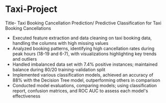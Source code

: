 # Taxi-Project
Title- Taxi Booking Cancellation Prediction/ Predictive Classification for Taxi Booking Cancellations

- Executed feature extraction and data cleaning on taxi booking data, handling the columns with high missing values
- Analyzed booking patterns, identifying high cancellation rates during peak hours (18-19 and 6-7), with visualizations highlighting key trends and outliers
- Handled imbalanced data set with 7.4% positive instances; maintained balance during 80/20 training-validation split
- Implemented various classification models, achieved an accuracy of 88% with the Decision Tree model, outperforming others in comparison
- Conducted model evaluations, comparing models; using classification report, confusion matrices, and ROC AUC to assess each model's effectiveness
